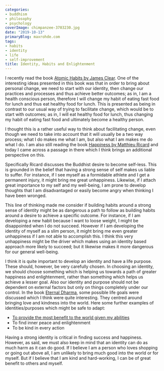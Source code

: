 ```yaml
---
categories:
- buddhism
- philosophy
- psychology
coverImage: chimpanzee-3703230.jpg
date: "2019-10-13"
primaryBlog: maxrohde.com
tags:
- habits
- identity
- life
- self-improvement
title: Identity, Habits and Enlightenment
---
```


I recently read the book [Atomic Habits by James Clear](https://www.goodreads.com/book/show/40121378-atomic-habits). One of the interesting ideas presented in this book was that in order to bring about personal change, we need to start with our identity, then change our practices and processes and thus achieve better outcomes; as in, I am a health conscious person, therefore I will change my habit of eating fast food for lunch and thus eat healthy food for lunch. This is presented as being in contrast to our usual way of trying to facilitate change, which would be to start with outcomes; as in, I will eat healthy food for lunch, thus changing my habit of eating fast food and ultimately become a healthy person.

I thought this is a rather useful way to think about facilitating change, even though we need to take into account that it will usually be a two way process; what I do makes me what I am, but also what I am makes me do what I do. I am also still reading the book [Happiness by Matthieu Ricard](https://www.goodreads.com/book/show/96885.Happiness) and today I came across a passage in there which I think brings an additional perspective on this.

Specifically Ricard discusses the Buddhist desire to become self-less. This is grounded in the belief that having a strong sense of self makes us liable to suffer. For instance, if I see myself as a formidable athlete and I get a permanent injury, it might bring me great unhappiness. Likewise, if I attach great importance to my self and my well-being, I am prone to develop thoughts that I am disadvantaged or easily become angry when thinking I have been wronged.

This line of thinking made me consider if building habits around a strong sense of identity might be as dangerous a path to follow as building habits around a desire to achieve a specific outcome. For instance, if I am developing a new habit because I want to loose weight, I might be disappointed when I do not succeed. However if I am developing the identity of myself as a slim person, it might bring me even greater unhappiness if I am not able to accomplish this. I think this very unhappiness might be the driver which makes using an identity based approach more likely to succeed; but it likewise makes it more dangerous for our general well-being.

I think it is quite important to develop an identity and have a life purpose. These should, however, be very carefully chosen. In choosing an identity, we should choose something which is helping us towards a path of greater happiness and enlightenment, rather than something which helps us achieve a lesser goal. Also our identity and purpose should not be dependent on external factors but only on things completely under our control. In the book [Eternal Dharma](https://www.goodreads.com/review/show/2921883200), some possible life goals were discussed which I think were quite interesting. They centred around bringing love and kindness into the world. Here some further examples of identities/purposes which might be safe to adapt:

- [To provide the most benefit to the world given my abilities](https://maxrohde.com/2019/09/27/my-life-goals/)
- To find inner peace and enlightenment
- To be kind in every action

Having a strong identity is critical in finding success and happiness. However, as said, we must also keep in mind that an identity can do as much harm as it can do good. If I believe I am a person who loves shopping or going out above all, I am unlikely to bring much good into the world or for myself. But if I believe that I am kind and hard-working, I can be of great benefit to others and myself.